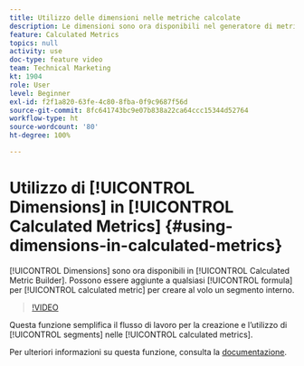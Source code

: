 ```yaml
---
title: Utilizzo delle dimensioni nelle metriche calcolate
description: Le dimensioni sono ora disponibili nel generatore di metriche calcolate. Possono essere aggiunte immediatamente a qualsiasi formula per metriche calcolate per creare al volo un segmento interno.
feature: Calculated Metrics
topics: null
activity: use
doc-type: feature video
team: Technical Marketing
kt: 1904
role: User
level: Beginner
exl-id: f2f1a820-63fe-4c80-8fba-0f9c9687f56d
source-git-commit: 8fc641743bc9e07b838a22ca64ccc15344d52764
workflow-type: ht
source-wordcount: '80'
ht-degree: 100%

---
```


# Utilizzo di [!UICONTROL Dimensions] in [!UICONTROL Calculated Metrics] {#using-dimensions-in-calculated-metrics}

[!UICONTROL Dimensions] sono ora disponibili in [!UICONTROL Calculated Metric Builder]. Possono essere aggiunte a qualsiasi [!UICONTROL formula] per [!UICONTROL calculated metric] per creare al volo un segmento interno.

>[!VIDEO](https://video.tv.adobe.com/v/23723/?quality=12&learn=on)

Questa funzione semplifica il flusso di lavoro per la creazione e l’utilizzo di [!UICONTROL segments] nelle [!UICONTROL calculated metrics].

Per ulteriori informazioni su questa funzione, consulta la [documentazione](https://experienceleague.adobe.com/docs/analytics/components/calculated-metrics/calcmetric-workflow/cm-build-metrics.html?lang=it).
